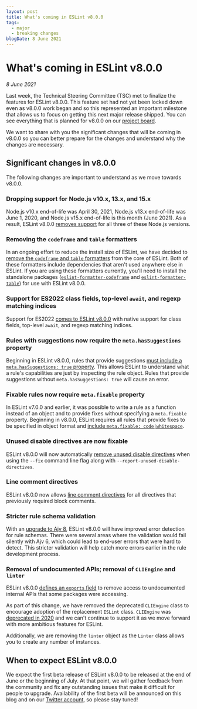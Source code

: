 ```yaml
---
layout: post
title: What's coming in ESLint v8.0.0
tags:
  - major
  - breaking changes
blogDate: 8 June 2021
---
```


# What's coming in ESLint v8.0.0

_8 June 2021_

Last week, the Technical Steering Committee (TSC) met to finalize the features for ESLint v8.0.0. This feature set had not yet been locked down even as v8.0.0 work began and so this represented an important milestone that allows us to focus on getting this next major release shipped. You can see everything that is planned for v8.0.0 on our [project board](https://github.com/eslint/eslint/projects/8).

We want to share with you the significant changes that will be coming in v8.0.0 so you can better prepare for the changes and understand why the changes are necessary.

## Significant changes in v8.0.0

The following changes are important to understand as we move towards v8.0.0.

### Dropping support for Node.js v10.x, 13.x, and 15.x

Node.js v10.x end-of-life was April 30, 2021, Node.js v13.x end-of-life was June 1, 2020, and Node.js v15.x end-of-life is this month (June 2021). As a result, ESLint v8.0.0 [removes support](https://github.com/eslint/eslint/issues/14023) for all three of these Node.js versions.

### Removing the `codeframe` and `table` formatters

In an ongoing effort to reduce the install size of ESLint, we have decided to [remove the `codeframe` and `table` formatters](https://github.com/eslint/eslint/issues/14277) from the core of ESLint. Both of these formatters include dependencies that aren't used anywhere else in ESLint. If you are using these formatters currently, you'll need to install the standalone packages ([`eslint-formatter-codeframe`](https://www.npmjs.com/package/eslint-formatter-codeframe) and [`eslint-formatter-table`](https://www.npmjs.com/package/eslint-formatter-table)) for use with ESLint v8.0.0.

### Support for ES2022 class fields, top-level `await`, and regexp matching indices

Support for ES2022 [comes to ESLint v8.0.0](https://github.com/eslint/eslint/issues/14343) with native support for class fields, top-level `await`, and regexp matching indices.

### Rules with suggestions now require the `meta.hasSuggestions` property

Beginning in ESLint v8.0.0, rules that provide suggestions [must include a `meta.hasSuggestions: true` property](https://github.com/eslint/eslint/issues/14312). This allows ESLint to understand what a rule's capabilities are just by inspecting the rule object. Rules that provide suggestions without `meta.hasSuggestions: true` will cause an error.

### Fixable rules now require `meta.fixable` property

In ESLint v7.0.0 and earlier, it was possible to write a rule as a function instead of an object and to provide fixes without specifying a `meta.fixable` property. Beginning in v8.0.0, ESLint requires all rules that provide fixes to be specified in object format and [include `meta.fixable: code|whitespace`](https://github.com/eslint/eslint/issues/13349).

### Unused disable directives are now fixable

ESLint v8.0.0 will now automatically [remove unused disable directives](https://github.com/eslint/eslint/issues/11815) when using the `--fix` command line flag along with `--report-unused-disable-directives`.

### Line comment directives

ESLint v8.0.0 now allows [line comment directives](https://github.com/eslint/eslint/issues/14575) for all directives that previously required block comments.

### Stricter rule schema validation

With an [upgrade to Ajv 8](https://github.com/eslint/eslint/issues/13888), ESLint v8.0.0 will have improved error detection for rule schemas. There were several areas where the validation would fail silently with Ajv 6, which could lead to end-user errors that were hard to detect. This stricter validation will help catch more errors earlier in the rule development process.

### Removal of undocumented APIs; removal of `CLIEngine` and `linter`

ESLint v8.0.0 [defines an `exports` field](https://github.com/eslint/eslint/issues/13654) to remove access to undocumented internal APIs that some packages were accessing.

As part of this change, we have removed the deprecated `CLIEngine` class to encourage adoption of the replacement `ESLint` class. `CLIEngine` was [deprecated in 2020](https://eslint.org/blog/2020/05/eslint-v7.0.0-released#new-eslint-class) and we can't continue to support it as we move forward with more ambitious features for ESLint.

Additionally, we are removing the `linter` object as the `Linter` class allows you to create any number of instances.

## When to expect ESLint v8.0.0

We expect the first beta release of ESLint v8.0.0 to be released at the end of June or the beginning of July. At that point, we will gather feedback from the community and fix any outstanding issues that make it difficult for people to upgrade. Availability of the first beta will be announced on this blog and on our [Twitter account](https://twitter.com/geteslint), so please stay tuned!
